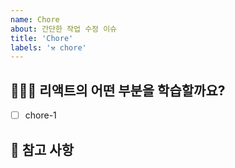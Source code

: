 ```yaml
---
name: Chore
about: 간단한 작업 수정 이슈
title: 'Chore'
labels: '⚒️ chore'
---
```


## 👩🏼‍🏫 리액트의 어떤 부분을 학습할까요?

<!-- 어떤 학습을 하는지 알려주세요. -->

- [ ] chore-1

## 📖 참고 사항

<!-- 레퍼런스, 스크린샷 등을 넣어 주세요. -->

